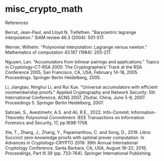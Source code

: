 # misc_crypto_math

References

Berrut, Jean-Paul, and Lloyd N. Trefethen. "Barycentric lagrange interpolation." SIAM review 46.3 (2004): 501-517.

Werner, Wilhelm. "Polynomial interpolation: Lagrange versus newton." Mathematics of computation 43.167 (1984): 205-217.

Nguyen, Lan. "Accumulators from bilinear pairings and applications." Topics in Cryptology–CT-RSA 2005: The Cryptographers’ Track at the RSA Conference 2005, San Francisco, CA, USA, February 14-18, 2005. Proceedings. Springer Berlin Heidelberg, 2005.

Li, Jiangtao, Ninghui Li, and Rui Xue. "Universal accumulators with efficient nonmembership proofs." Applied Cryptography and Network Security: 5th International Conference, ACNS 2007, Zhuhai, China, June 5-8, 2007. Proceedings 5. Springer Berlin Heidelberg, 2007.

Sahraei, S., Avestimehr, A.S. and Ali, R.E., 2022. Info-Commit: Information-Theoretic Polynomial Commitment. IEEE Transactions on Information Forensics and Security, 17, pp.1698-1708.

Xie, T., Zhang, J., Zhang, Y., Papamanthou, C. and Song, D., 2019. Libra: Succinct zero-knowledge proofs with optimal prover computation. In Advances in Cryptology–CRYPTO 2019: 39th Annual International Cryptology Conference, Santa Barbara, CA, USA, August 18–22, 2019, Proceedings, Part III 39 (pp. 733-764). Springer International Publishing.
